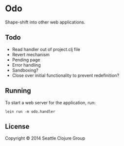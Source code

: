 # Odo

Shape-shift into other web applications.

## Todo

* Read handler out of project.clj file
* Revert mechanism
* Pending page
* Error handling
* Sandboxing?
* Close over initial functionality to prevent redefinition?

## Running

To start a web server for the application, run:

    lein run -m odo.handler

## License

Copyright © 2014 Seattle Clojure Group
